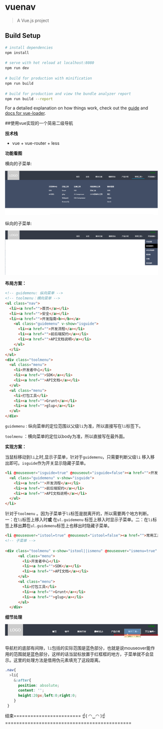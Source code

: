 # vuenav

> A Vue.js project

## Build Setup

``` bash
# install dependencies
npm install

# serve with hot reload at localhost:8080
npm run dev

# build for production with minification
npm run build

# build for production and view the bundle analyzer report
npm run build --report
```

For a detailed explanation on how things work, check out the [guide](http://vuejs-templates.github.io/webpack/) and [docs for vue-loader](http://vuejs.github.io/vue-loader).

##使用vue实现的一个简易二级导航

**技术栈**

* vue + vue-router + less

**功能看图**

横向的子菜单:

![toolmenu](./src/assets/toolmenu.jpg)

纵向的子菜单:

![guidemenu](./src/assets/guidemenu.jpg)

**布局方案：**

```html
<!-- guidemenu: 纵向菜单 -->
<!-- toolmenu：横向菜单 -->
<ul class="nav">
  <li><a href="">首页</a></li>
  <li><a href="">安全</a></li>
  <li><a href="">开发指南<b></b></a>
    <ul class="guidemenu" v-show="isguide">
      <li><a href="">开发流程</a></li>
      <li><a href="">前后端契约</a></li>
      <li><a href="">API文档说明</a></li>
    </ul>
  </li>
</ul>
<div class="toolmenu">
  <ul class="menu">
    <li>开发者中心</li>
    <li><a href="">SDK</a></li>
    <li><a href="">API文档</a></li>
  </ul>
  <ul class="menu">
    <li>打包工具</li>
    <li><a href="">Grunt</a></li>
    <li><a href="">glup</a></li>
  </ul>
</div>
```

`guidemenu`  : 纵向菜单的定位范围以父级`li`为准，所以直接写在`li`标签下。

`toolmenu` ：横向菜单的定位以body为准，所以直接写在最外面。



**实现方案：**

当鼠标移动到`li`上时,显示子菜单，针对于`guidemenu`，只需要判断父级`li` 移入移出即可。`isguide`作为开关显示隐藏子菜单。

```html
<li @mouseover="isguide=true" @mouseout="isguide=false"><a href="">开发指南<b></b></a>
  <ul class="guidemenu" v-show="isguide">
    <li><a href="">开发流程</a></li>
    <li><a href="">前后端契约</a></li>
    <li><a href="">API文档说明</a></li>
  </ul>
</li>
```

针对于`toolmenu` 。因为子菜单于`li`标签是脱离开的，所以需要两个地方判断。一：在`li`标签上移入时**或** 在`ul.guidemenu` 标签上移入时显示子菜单。二：在`li`标签上移出**并**在`ul.guidemenu`标签上也移出时隐藏子菜单。

```html
<li @mouseover="istool=true" @mouseout="istool=false"><a href="">常用工具<b></b></a></li>
<!-- 子菜单 -->

<div class="toolmenu" v-show="istool||ismenu" @mouseover="ismenu=true" @mouseout="ismenu=false">
      <ul class="menu">
        <li>开发者中心</li>
        <li><a href="">SDK</a></li>
        <li><a href="">API文档</a></li>
      </ul>
      <ul class="menu">
        <li>打包工具</li>
        <li><a href="">Grunt</a></li>
        <li><a href="">glup</a></li>
      </ul>
  </div>
```

**细节处理**  

![detail](./src/assets/detail.jpg)

导航栏的底部有间隙，`li`包括的实际范围是蓝色部分，也就是说mouseover能作用的范围就是蓝色部分，这样的话当鼠标放置于红框框的地方，子菜单就不会显示。这里的处理方法是借用伪元素填充了这段距离。

```scss
.nav{
  >li{
    &:after{
      position: absolute;
      content: '';
      height:20px;left:0;right:0;
    }
 }
```

结束======================== ☝( ◠‿◠ )☝=============================================



